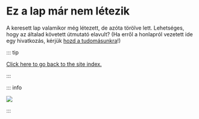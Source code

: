 # Ez a lap már nem létezik

A keresett lap valamikor még létezett, de azóta törölve lett. Lehetséges, hogy az általad követett útmutató elavult? (Ha erről a honlapról vezetett ide egy hivatkozás, kérjük [hozd a tudomásunkra](https://github.com/hacks-guide/Guide_Wii/issues)!)

::: tip

[Click here to go back to the site index.](site-navigation)

:::

::: info

![](https://http.cat/410)

:::
